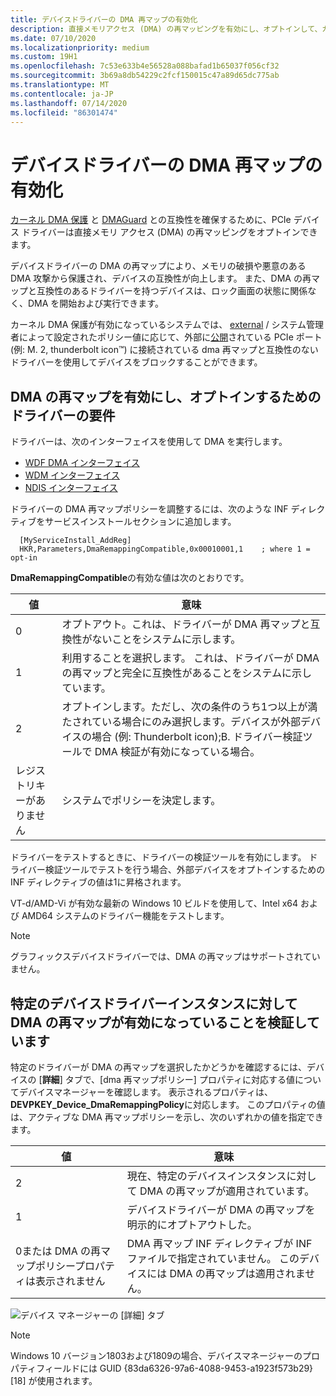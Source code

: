 ```yaml
---
title: デバイスドライバーの DMA 再マップの有効化
description: 直接メモリアクセス (DMA) の再マッピングを有効にし、オプトインして、カーネル DMA 保護と DMAGuard との互換性を確保します。
ms.date: 07/10/2020
ms.localizationpriority: medium
ms.custom: 19H1
ms.openlocfilehash: 7c53e633b4e56528a088bafad1b65037f056cf32
ms.sourcegitcommit: 3b69a8db54229c2fcf150015c47a89d65dc775ab
ms.translationtype: MT
ms.contentlocale: ja-JP
ms.lasthandoff: 07/14/2020
ms.locfileid: "86301474"
---
```

# <a name="enabling-dma-remapping-for-device-drivers"></a>デバイスドライバーの DMA 再マップの有効化

[カーネル DMA 保護](https://docs.microsoft.com/windows/security/information-protection/kernel-dma-protection-for-thunderbolt) と [DMAGuard](https://docs.microsoft.com/windows/client-management/mdm/policy-csp-dmaguard#dmaguard-deviceenumerationpolicy) との互換性を確保するために、PCIe デバイス ドライバーは直接メモリ アクセス (DMA) の再マッピングをオプトインできます。

デバイスドライバーの DMA の再マップにより、メモリの破損や悪意のある DMA 攻撃から保護され、デバイスの互換性が向上します。 また、DMA の再マップと互換性のあるドライバーを持つデバイスは、ロック画面の状態に関係なく、DMA を開始および実行できます。

カーネル DMA 保護が有効になっているシステムでは、 [external](https://docs.microsoft.com/windows-hardware/drivers/pci/dsd-for-pcie-root-ports#identifying-externally-exposed-pcie-root-ports) / システム管理者によって設定されたポリシー値に応じて、外部に[公開](https://docs.microsoft.com/windows-hardware/drivers/pci/dsd-for-pcie-root-ports#identifying-internal-pcie-ports-accessible-to-users-and-requiring-dma-protection)されている PCIe ポート (例: M. 2, thunderbolt icon™) に接続されている dma 再マップと互換性のないドライバーを使用してデバイスをブロックすることができます。

## <a name="driver-requirements-for-enabling-and-opting-into-dma-remapping"></a>DMA の再マップを有効にし、オプトインするためのドライバーの要件

ドライバーは、次のインターフェイスを使用して DMA を実行します。

* [WDF DMA インターフェイス](https://docs.microsoft.com/windows-hardware/drivers/wdf/introduction-to-dma-in-windows-driver-framework)
* [WDM インターフェイス](https://docs.microsoft.com/windows-hardware/drivers/ddi/wdm/)
* [NDIS インターフェイス](https://docs.microsoft.com/windows-hardware/drivers/ddi/_netvista/)

ドライバーの DMA 再マップポリシーを調整するには、次のような INF ディレクティブをサービスインストールセクションに追加します。

  ```inf
    [MyServiceInstall_AddReg]
    HKR,Parameters,DmaRemappingCompatible,0x00010001,1    ; where 1 = opt-in
  ```
  
**DmaRemappingCompatible**の有効な値は次のとおりです。

| 値 | 意味 |
| ----- | ------- |
| 0     | オプトアウト。これは、ドライバーが DMA 再マップと互換性がないことをシステムに示します。 |
| 1     | 利用することを選択します。 これは、ドライバーが DMA の再マップと完全に互換性があることをシステムに示しています。 |
| 2     | オプトインします。ただし、次の条件のうち1つ以上が満たされている場合にのみ選択します。デバイスが外部デバイスの場合 (例: Thunderbolt icon);B. ドライバー検証ツールで DMA 検証が有効になっている場合。 |
| レジストリキーがありません | システムでポリシーを決定します。 |

ドライバーをテストするときに、ドライバーの検証ツールを有効にします。 ドライバー検証ツールでテストを行う場合、外部デバイスをオプトインするための INF ディレクティブの値は1に昇格されます。

VT-d/AMD-Vi が有効な最新の Windows 10 ビルドを使用して、Intel x64 および AMD64 システムのドライバー機能をテストします。

> [!NOTE]
> グラフィックスデバイスドライバーでは、DMA の再マップはサポートされていません。

## <a name="validating-that-dma-remapping-is-enabled-for-a-specific-device-driver-instance"></a>特定のデバイスドライバーインスタンスに対して DMA の再マップが有効になっていることを検証しています

特定のドライバーが DMA の再マップを選択したかどうかを確認するには、デバイスの [**詳細**] タブで、[dma 再マップポリシー] プロパティに対応する値についてデバイスマネージャーを確認します。 表示されるプロパティは、 **DEVPKEY_Device_DmaRemappingPolicy**に対応します。 このプロパティの値は、アクティブな DMA 再マップポリシーを示し、次のいずれかの値を指定できます。

| 値 | 意味 |
| ----- | ------- |
| 2     | 現在、特定のデバイスインスタンスに対して DMA の再マップが適用されています。 |
| 1     | デバイスドライバーが DMA の再マップを明示的にオプトアウトした。 |
| 0または DMA の再マップポリシープロパティは表示されません | DMA 再マップ INF ディレクティブが INF ファイルで指定されていません。 このデバイスには DMA の再マップは適用されません。 |

![デバイス マネージャーの [詳細] タブ](images/device-details-tab-1903.png)

>[!NOTE]
> Windows 10 バージョン1803および1809の場合、デバイスマネージャーのプロパティフィールドには GUID {83da6326-97a6-4088-9453-a1923f573b29} [18] が使用されます。
